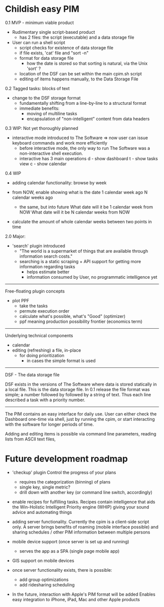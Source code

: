 Childish easy PIM
=================

0.1 MVP - minimum viable product
- Rudimentary single script-based product
   - has 2 files: the script (executable) and a data storage file
 - User can run a shell script
   - script checks for existence of data storage file
   - if file exists, 'cat' file and "sort -n"
   - format for data storage file
     - how the date is stored so that sorting is natural, via the
       Unix 'sort' ?
   - location of the DSF can be set within the main cpim.sh script
   - editing of items happens manually, to the Data Storage File

0.2 Tagged tasks: blocks of text
   - change to the DSF storage format
     - fundamentally shifting from a line-by-line to a
       structural format
     - immediate benefits:
       - moving of multiline tasks
       - encapsulation of "non-intelligent" content from
         data headers

0.3 WIP: Not yet thoroughly planned
  - interactive mode introduced to The Software
    => now user can issue keyboard commands and work more efficiently
    - before interactive mode, the only way to run The Software 
      was a non-interactive shell execution.
    - interactive has 3 main operations
      d - show dashboard
      t - show tasks view 
      c - show calendar 

0.4 WIP   
  + adding calendar functionality: browse by week
  - from NOW, enable showing what is the date
    1 calendar week ago
    N calendar weeks ago
    - the same, but into future
    What date will it be 1 calendar week from NOW
    What date will it be N calendar weeks from NOW
    
  - calculate the amount of whole calendar weeks between
    two points in time

2.0 Major:
  - 'search' plugin introduced
    - "The world is a supermarket of things that are available
       through information search costs."
    - searching is a static scraping + API support for getting
      more information regarding tasks
      - helps estimate better
      - information consumed by User, no programmatic intelligence
        yet

-----

Free-floating plugin concepts

- plot PPF
  - take the tasks
  - permute execution order
  - calculate what's possible, what's "Good" (optimizer)
  - ppf meaning production possibility frontier (economics term)

-----

Underlying technical components

- calendar
- editing (refreshing) a file, in-place
  - for doing prioritization
    - in cases the simple format is used
    
-----

DSF - The data storage file

DSF exists in the versions of The Software where data is stored
statically in a local file. This is the data storage file. In
0.1 release the file format was simple; a number followed by
<space> followed by a string of text. Thus each line
described a task with a priority number.

-----

The PIM contains an easy interface for daily use.
User can either check the Dashboard one-time via shell, just by
running the cpim, or start interacting with the software
for longer periods of time.

Adding and editing items is possible via command line parameters,
reading lists from ASCII text files,


Future development roadmap
==========================

* 'checkup' plugin 
  Control the progress of your plans
  - requires the categorization (binning) of plans
  - single key, single metric?
  - drill down with another key (or command line switch, accordingly)

* enable recipes for fulfilling tasks. Recipes contain
  intelligence that aids the Win-Holistic Intelligent Priority
  engine (WHIP) giving your sound advice and automating things

* adding server functionality. Currently the cpim is a client-side
  script only. A server brings benefits of roaming (mobile interface
  possible) and sharing schedules / other PIM information
  between multiple persons
  
* mobile device support (once server is set up and running)
  - serves the app as a SPA (single page mobile app)

* GIS support on mobile devices

* once server functionality exists, there is possible:
  - add group optimizations
  - add ridesharing scheduling

* In the future, interaction with Apple's PIM format will be added
  Enables easy integration to iPhone, iPad, Mac and other Apple
  products
